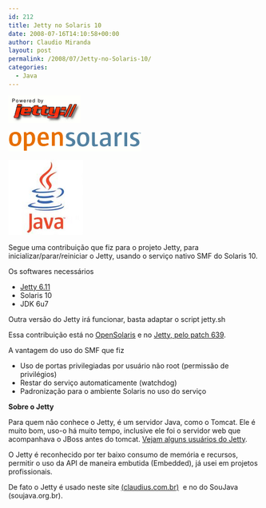 ```yaml
---
id: 212
title: Jetty no Solaris 10
date: 2008-07-16T14:10:58+00:00
author: Claudio Miranda
layout: post
permalink: /2008/07/Jetty-no-Solaris-10/
categories:
  - Java
---
```

![](/resources/claudio/jetty_logo.gif)
     
![](/resources/claudio/opensolaris_logo.png)
  
![](/resources/claudio/java-logo.jpg)

Segue uma contribuição que fiz para o projeto Jetty, para inicializar/parar/reiniciar o Jetty, usando o serviço nativo SMF do Solaris 10.

Os softwares necessários

  * [Jetty 6.11](http://www.mortbay.org/jetty-6/)
  * Solaris 10 
  * JDK 6u7

Outra versão do Jetty irá funcionar, basta adaptar o script jetty.sh

Essa contribuição está no [OpenSolaris](http://opensolaris.org/os/community/smf/manifests/) e no [Jetty, pelo patch 639](https://jira.codehaus.org/browse/JETTY-639).

A vantagem do uso do SMF que fiz

  * Uso de portas privilegiadas por usuário não root (permissão de privilégios)
  * Restar do serviço automaticamente (watchdog)
  * Padronização para o ambiente Solaris no uso do serviço



**Sobre o Jetty**

Para quem não conhece o Jetty, é um servidor Java, como o Tomcat. Ele é muito bom, uso-o há muito tempo, inclusive ele foi o servidor web que acompanhava o JBoss antes do tomcat. [Vejam alguns usuários do Jetty](http://docs.codehaus.org/display/JETTY/Jetty+Powered).

O Jetty é reconhecido por ter baixo consumo de memória e recursos, permitir o uso da API de maneira embutida (Embedded), já usei em projetos profissionais.

De fato o Jetty é usado neste site [(claudius.com.br)](http://claudius.com.br)&nbsp; e no do SouJava (soujava.org.br).